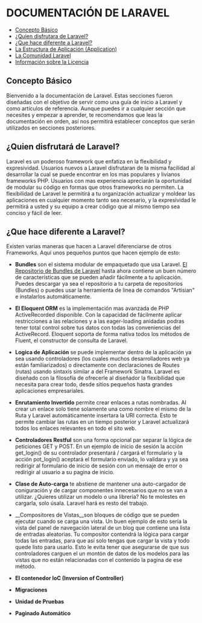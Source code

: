 # DOCUMENTACIÓN DE LARAVEL

+ [Concepto Básico](#concepto)
+ [¿Quien disfrutara de Laravel?](#quien)
+ [¿Que hace diferente a Laravel?](#diferente)
+ [La Estructura de Aplicación (Application)](#estruct)
+ [La Comunidad Laravel](#comunidad)
+ [Información sobre la Licencia](#licencia)

<h2 id = 'concepto'>Concepto Básico</h2>

Bienvenido a la documentación de Laravel. Estas secciones fueron diseñadas con el objetivo de servir como una guía de inicio a Laravel y como artículos de referencia. Aunque puedes ir a cualquier sección que necesites y empezar a aprender, te recomendamos que leas la documentación en orden, así nos permitirá establecer conceptos que serán utilizados en secciones posteriores.

<h2 id = 'quien'>¿Quien disfrutará de Laravel?</h2>

Laravel es un poderoso framework que enfatiza en la flexibilidad y expresividad. Usuarios nuevos a Laravel disfrutaran de la misma facilidad al desarrollar la cual se puede encontrar en los mas populares y livianos frameworks PHP. Usuarios con mas experiencia apreciarán la oportunidad de modular su código en formas que otros frameworks no permiten. La flexibilidad de Laravel le permitirá a tu organización actualizar y moldear las aplicaciones en cualquier momento tanto sea necesario, y la expresividad le permitirá a usted y su equipo a crear código que al mismo tiempo sea conciso y fácil de leer.

<h2 id = 'diferente'>¿Que hace diferente a Laravel?</h2>

Existen varias maneras que hacen a Laravel diferenciarse de otros Frameworks. Aquí unos pequeños puntos que hacen ejemplo de esto:

+ __Bundles__ son el sistema modular de empaquetado que usa Laravel. [El Repositorio de Bundles de Laravel](http://bundles.laravel.com/) hasta ahora contiene un buen número de características que se pueden añadir fácilmente a tu aplicación. Puedes descargar ya sea el repositorio  a tu carpeta de repositorios (Bundles) o puedes usar la herramienta de linea de comandos "Artisian" e instalarlos automáticamente.

+ __El Eloquent ORM__ es la implementación mas avanzada de PHP ActiveRecorded disponible. Con la capacidad de fácilmente aplicar restricciones a las relaciones y a las eager-loading anidadas podras tener total control sobre tus datos con todas las conveniencias del ActiveRecord. Eloquent soporta de forma nativa todos los métodos de Fluent, el constructor de consulta de Laravel.

+ __Logica de Aplicación__ se puede implementar dentro de la aplicación ya sea usando controladores (los cuales muchos desarrolladores web ya están familiarizados) o directamente con declaraciones de Routes (rutas) usando sintaxis similar a del Framework Sinatra. Laravel es diseñado con la filosofía de ofrecerle al diseñador la flexibilidad que necesita para crear todo, desde sitios pequeños hasta grandes aplicaciones empresariales.

+ __Enrutamiento Invertido__ permite crear enlaces a rutas nombradas. Al crear un enlace solo tiene solamente una como nombre el mismo de la Ruta y Laravel automáticamente insertara la URI correcta. Esto te permite cambiar las rutas en un tiempo posterior y Laravel actualizará todos los enlaces relevantes en todo el sito web.

+ __Controladores Restful__ son una forma opcional par separar la lógica de peticiones GET y POST. En un ejemplo de inicio de sesión la acción get_login() de su controlador presentará / cargará el formulario y la acción pot_login() aceptará el formulario enviado,  lo validara y ya sea redirigir al formulario de inicio de sesión con un mensaje de error o redirigir al usuario a su pagina de inicio.

+ __Clase de Auto-carga__ te abstiene de mantener una auto-cargador de coniguración y de cargar componentes innecesarios que no se van a utilizar. ¿Quieres utilizar un modelo o una librería? No te molestes en cargarla, solo úsala. Laravel hará es resto del trabajo.

+ __Compositores de Vistas__son bloques de código que se pueden ejecutar cuando se carga una vista. Un buen ejemplo de esto sería la vista del panel de navegación lateral de un blog que contiene una lista de entradas aleatorias. Tu compositor contendrá la lógica para cargar todas las entradas, para que así solo tengas que cargar la vista y todo quede listo para usarlo. Esto le evita tener que asegurarse de que sus controladores carguen el un montón de datos de los modelos para las vistas que no están relacionadas con el contenido la pagina de ese método.

+ __El contenedor IoC (Inversion of Controller)__
+ __Migraciones__
+ __Unidad de Pruebas__
+ __Paginado Automático__